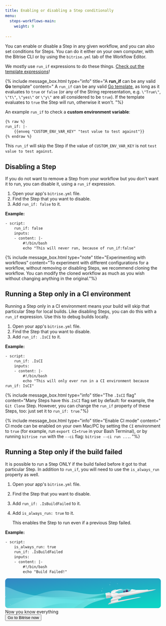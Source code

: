 ```yaml
---
title: Enabling or disabling a Step conditionally
menu:
  steps-workflows-main:
    weight: 9

---
```

You can enable or disable a Step in any given workflow, and you can also set conditions for Steps. You can do it either on your own computer, with the Bitrise CLI or by using the `bitrise.yml` tab of the Workflow Editor.

We mostly use `run_if` expressions to do these things. [Check out the template expressions](https://github.com/bitrise-io/bitrise/blob/master/_examples/experimentals/templates/bitrise.yml)!

{% include message_box.html type="info" title="A **run_if** can be any valid **Go** template" content=" A `run_if` can be any valid [Go template](https://golang.org/pkg/text/template/), as long as it evaluates to `true` or `false` (or any of the String representation, e.g. `\"True\"`, `\"t\"`, `\"yes\"` or `\"y\"` are all considered to be `true`). If the template evaluates to `true` the Step will run, otherwise it won't. "%}

An example `run_if` to check a **custom environment variable**:

    {% raw %}
    run_if: |-
     	{{enveq "CUSTOM_ENV_VAR_KEY" "test value to test against"}}
    {% endraw %}    

This `run_if` will skip the Step if the value of `CUSTOM_ENV_VAR_KEY` is not `test value to test against`.

## Disabling a Step

If you do not want to remove a Step from your workflow but you don't want it to run, you can disable it, using a `run_if` expression.

1. Open your app's `bitrise.yml` file.
2. Find the Step that you want to disable.
3. Add `run_if: false` to it.

**Example:**

    - script:
        run_if: false
        inputs:
        - content: |-
            #!/bin/bash
            echo "This will never run, because of run_if:false"

{% include message_box.html type="note" title="Experimenting with workflows" content="To experiment with different configurations for a workflow, without removing or disabling Steps, we recommend cloning the workflow. You can modify the cloned workflow as much as you wish without changing anything in the original."%}

## Running a Step only in a CI environment

Running a Step only in a CI environment means your build will skip that particular Step for local builds. Like disabling Steps, you can do this with a `run_if` expression. Use this to debug builds locally.

1. Open your app's `bitrise.yml` file.
2. Find the Step that you want to disable.
3. Add `run_if: .IsCI` to it.

**Example:**

    - script:
        run_if: .IsCI
        inputs:
        - content: |-
            #!/bin/bash
            echo "This will only ever run in a CI environment because run_if: IsCI"

{% include message_box.html type="info" title="The `.IsCI` flag" content="Many Steps have this .`IsCI` flag set by default: for example, the `Git Clone` Step. However, you can change the `run_if` property of these Steps, too: just set it to `run_if: true`."%}

{% include message_box.html type="info" title="Enable CI mode" content=" CI mode can be enabled on your own Mac/PC by setting the `CI` environment to `true` (for example, run `export CI=true` in your Bash Terminal), or by running `bitrise run` with the `--ci` flag: `bitrise --ci run ...`. "%}

## Running a Step only if the build failed

It is possible to run a Step ONLY if the build failed before it got to that particular Step. In addition to `run_if`, you will need to use the `is_always_run` property as well.

1. Open your app's `bitrise.yml` file.
2. Find the Step that you want to disable.
3. Add `run_if: .IsBuildFailed` to it.
4. Add `is_always_run: true` to it.

   This enables the Step to run even if a previous Step failed.

**Example:**

    - script:
        is_always_run: true
        run_if: .IsBuildFailed
        inputs:
        - content: |-
            #!/bin/bash
            echo "Build Failed!"

<div class="banner">
	<img src="/assets/images/banner-bg-888x170.png" style="border: none;">
	<div class="deploy-text">Now you know everything</div>
	<a target="_blank" href="https://app.bitrise.io/dashboard/builds"><button class="button">Go to Bitrise now</button></a>
</div>